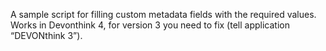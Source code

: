 A sample script for filling custom metadata fields with the required values. Works in Devonthink 4, for version 3 you need to fix (tell application “DEVONthink 3”).
